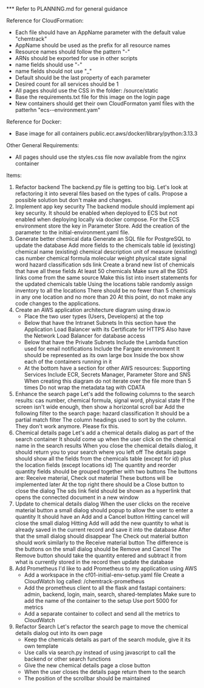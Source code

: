 *** Refer to PLANNING.md for general guidance

Reference for CloudFormation:
- Each file should have an AppName parameter with the default value "chemtrack"
- AppName should be used as the prefix for all resource names
- Resource names should follow the pattern "<appname>-<resource type>"
- ARNs should be exported for use in other scripts
- name fields should use "-"
- name fields should not use "_"
- Default should be the last property of each parameter
- Desired count for all services should be 1
- All pages should use the CSS in the folder: /source/static
- Base the requirements.txt file for this image on the login page
- New containers should get their own CloudFormaton yaml files with the patterhn "ecs-<name>-environment.yam"

Reference for Docker:
- Base image for all containers public.ecr.aws/docker/library/python:3.13.3

Other General Requirements:
- All pages should use the styles.css file now available from the nginx container

Items:
1) Refactor backend
    The backend.py file is getting too big.  Let's look at refactoring it into several files based on the types of calls.  Propose a possible solution but don't make and changes.
2) Implement app key security
    The backend module should implement api key security.  It should be enabled when deployed to ECS but not enabled when deploying locally via docker compose.  For the ECS environment store the key in Parameter Store.  Add the creation of the parameter to the initial-environment.yaml file.
3) Generate better chemical data
    Generate an SQL file for PostgreSQL to update the database
    Add more fields to the chemicals table
        id (existing)
        chemical name (existing)
        chemical description
        unit of measure (existing)
        cas number
        chemical formula
        molecular weight
        physical state
        signal word
        hazard classification
        sds link
    Create a brand new list of chemicals that have all these fields
        At least 50 chemicals
        Make sure all the SDS links come from the same source
        Make this list into insert statements for the updated chemicals table
    Using the locations table randomly assign inventory to all the locations
        There should be no fewer than 5 chemicals in any one location and no more than 20
    At this point, do not make any code changes to the applications.
4) Create an AWS application architecture diagram using draw.io
    - Place the two user types (Users, Developers) at the top
    - Below that have the Intranet Subnets
        In this section have the Application Load Balancer with its Certificate for HTTPS
        Also have the Network Load Balancer for database access
    - Below that have the Private Subnets
        Include the Lambda function used for email notifications
        Include the Fargate environment
            It should be represented as its own large box
                Inside the box show each of the containers running in it
    - At the bottom have a section for other AWS resources: Supporting Services
        Include ECR, Secrets Manager, Parameter Store and SNS
    When creating this diagram do not iterate over the file more than 5 times
    Do not wrap the metadata tag with CDATA
5) Enhance the search page
    Let's add the following columns to the search results: cas number, chemical formula, signal word, physical state
        If the screen isn't wide enough, then show a horizontal scroll bar
    Add the following filter to the search page: hazard classification
        It should be a partial match filter
    The column headings used to sort by the column.  They don't work anymore.  Please fix this.
6) Chemical details page
    Let's add a chemical details dialog as part of the search container
    It should come up when the user click on the chemical name in the search results
    When you close the chemical details dialog, it should return you to your search where you left off
    The details page should show all the fields from the chemicals table (except for id) plus the location fields (except locations id)
    The quantity and reorder quantity fields should be grouped together with two buttons
        The buttons are: Receive material, Check out material
        These buttons will be implemented later
    At the top right there should be a Close button to close the dialog
    The sds link field should be shown as a hyperlink that opens the connected document in a new window
7) Update to chemical details dialog
    When the user clicks on the receive material button a small dialog should popup to allow the user to enter a quantity
        It should have an Add and a Cancel button
        Hitting cancel will close the small dialog
        Hitting Add will add the new quantity to what is already saved in the current record and save it into the database
            After that the small dialog should disappear
    The Check out material button should work similarly to the Receive material button
        The difference is the buttons on the small dialog should be Remove and Cancel
        The Remove button should take the quantity entered and subtract it from what is currently stored in the record then update the database
8) Add Prometheus
    I'd like to add Prometheus to my application using AWS
    - Add a workspace in the cf01-initial-env-setup.yaml file
        Create a CloudWatch log called: /chemtrack-prometheus
    - Add the prometheus client to all the flask and fastapi containers: admin, backend, login, main, search, shared-templates
        Make sure to add the name of the container to the setup
        Use port 5000 for metrics
    - Add a separate container to collect and send all the metrics to CloudWatch
9) Refactor Search
    Let's refactor the search page to move the chemical details dialog out into its own page
    - Keep the chemicals details as part of the search module, give it its own template
    - Use calls via search.py instead of using javascript to call the backend or other search functions
    - Give the new chemical details page a close button
    - When the user closes the details page return them to the search
    - The position of the scrollbar should be maintained
